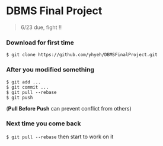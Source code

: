DBMS Final Project
====
> 6/23 due, fight !!

### Download for first time
`$ git clone https://github.com/yhyeh/DBMSFinalProject.git`

### After you modified something
```
$ git add ...
$ git commit ...
$ git pull --rebase
$ git push
```
(**Pull Before Push** can prevent conflict from others)
### Next time you come back
```$ git pull --rebase```
then start to work on it
